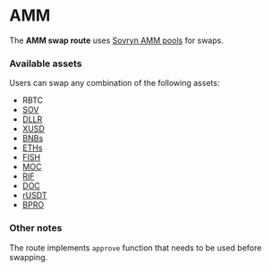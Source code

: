 # AMM

The **AMM swap route** uses [Sovryn AMM pools](https://sovryn.app/earn/market-making) for swaps.

### Available assets

Users can swap any combination of the following assets:

* RBTC
* [SOV](https://explorer.rsk.co/address/0xefc78fc7d48b64958315949279ba181c2114abbd)
* [DLLR](https://explorer.rsk.co/address/0xc1411567d2670e24d9c4daaa7cda95686e1250aa)
* [XUSD](https://explorer.rsk.co/address/0xb5999795be0ebb5bab23144aa5fd6a02d080299f)
* [BNBs](https://explorer.rsk.co/address/0x6d9659bdf5b1a1da217f7bbaf7dbaf8190e2e71b)
* [ETHs](https://explorer.rsk.co/address/0x1d931bf8656d795e50ef6d639562c5bd8ac2b78f)
* [FISH](https://explorer.rsk.co/address/0x055a902303746382fbb7d18f6ae0df56efdc5213)
* [MOC](https://explorer.rsk.co/address/0x9ac7fe28967b30e3a4e6e03286d715b42b453d10)
* [RIF](https://explorer.rsk.co/address/0x2acc95758f8b5f583470ba265eb685a8f45fc9d5)
* [DOC](https://explorer.rsk.co/address/0xe700691da7b9851f2f35f8b8182c69c53ccad9db)
* [rUSDT](https://explorer.rsk.co/address/0xef213441a85df4d7acbdae0cf78004e1e486bb96)
* [BPRO](https://explorer.rsk.co/address/0x440cd83c160de5c96ddb20246815ea44c7abbca8)

### Other notes

The route implements `approve` function that needs to be used before swapping.



